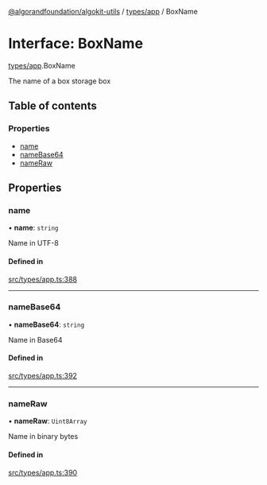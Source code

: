 [@algorandfoundation/algokit-utils](../README.md) / [types/app](../modules/types_app.md) / BoxName

# Interface: BoxName

[types/app](../modules/types_app.md).BoxName

The name of a box storage box

## Table of contents

### Properties

- [name](types_app.BoxName.md#name)
- [nameBase64](types_app.BoxName.md#namebase64)
- [nameRaw](types_app.BoxName.md#nameraw)

## Properties

### name

• **name**: `string`

Name in UTF-8

#### Defined in

[src/types/app.ts:388](https://github.com/algorandfoundation/algokit-utils-ts/blob/main/src/types/app.ts#L388)

___

### nameBase64

• **nameBase64**: `string`

Name in Base64

#### Defined in

[src/types/app.ts:392](https://github.com/algorandfoundation/algokit-utils-ts/blob/main/src/types/app.ts#L392)

___

### nameRaw

• **nameRaw**: `Uint8Array`

Name in binary bytes

#### Defined in

[src/types/app.ts:390](https://github.com/algorandfoundation/algokit-utils-ts/blob/main/src/types/app.ts#L390)
